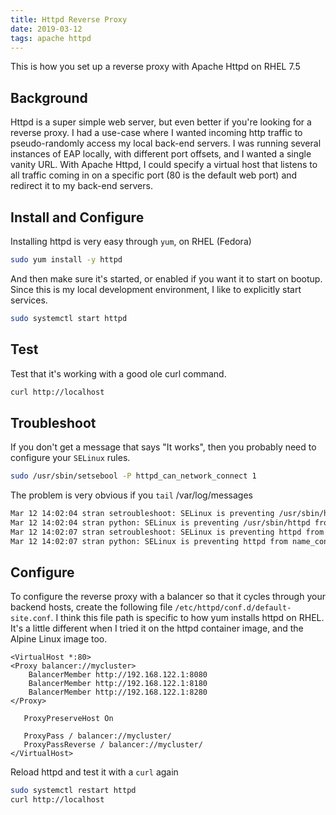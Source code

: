 ```yaml
---
title: Httpd Reverse Proxy
date: 2019-03-12
tags: apache httpd
---
```


This is how you set up a reverse proxy with Apache Httpd on RHEL 7.5

## Background

Httpd is a super simple web server, but even better if you're looking for a reverse proxy.  I had a use-case where I wanted incoming http traffic to pseudo-randomly access my local back-end servers.  I was running several instances of EAP locally, with different port offsets, and I wanted a single vanity URL.  With Apache Httpd, I could specify a virtual host that listens to all traffic coming in on a specific port (80 is the default web port) and redirect it to my back-end servers.


## Install and Configure
Installing httpd is very easy through `yum`, on RHEL (Fedora)
```bash
sudo yum install -y httpd
```

And then make sure it's started, or enabled if you want it to start on bootup.  Since this is my local development environment, I like to explicitly start services.
```bash
sudo systemctl start httpd
```

## Test
Test that it's working with a good ole curl command.
```bash
curl http://localhost
```

## Troubleshoot
If you don't get a message that says "It works", then you probably need to configure your `SELinux` rules.

```bash
sudo /usr/sbin/setsebool -P httpd_can_network_connect 1
```

The problem is very obvious if you `tail` /var/log/messages

```bash
Mar 12 14:02:04 stran setroubleshoot: SELinux is preventing /usr/sbin/httpd from name_connect access on the tcp_socket port 8080. For complete SELinux messages run: sealert -l cb0169a0-52d7-4a30-8896-6ade1d8ca4ce
Mar 12 14:02:04 stran python: SELinux is preventing /usr/sbin/httpd from name_connect access on the tcp_socket port 8080.#012#012*****  Plugin catchall_boolean (47.5 confidence) suggests   ******************#012#012If you want to allow httpd to can network connect#012Then you must tell SELinux about this by enabling the 'httpd_can_network_connect' boolean.#012#012Do#012setsebool -P httpd_can_network_connect 1#012#012*****  Plugin catchall_boolean (47.5 confidence) suggests   ******************#012#012If you want to allow httpd to can network relay#012Then you must tell SELinux about this by enabling the 'httpd_can_network_relay' boolean.#012#012Do#012setsebool -P httpd_can_network_relay 1#012#012*****  Plugin catchall (6.38 confidence) suggests   **************************#012#012If you believe that httpd should be allowed name_connect access on the port 8080 tcp_socket by default.#012Then you should report this as a bug.#012You can generate a local policy module to allow this access.#012Do#012allow this access for now by executing:#012# ausearch -c 'httpd' --raw | audit2allow -M my-httpd#012# semodule -i my-httpd.pp#012
Mar 12 14:02:07 stran setroubleshoot: SELinux is preventing httpd from name_connect access on the tcp_socket port 8180. For complete SELinux messages run: sealert -l eb15900b-2714-4f95-adf5-9ecf54b63c7a
Mar 12 14:02:07 stran python: SELinux is preventing httpd from name_connect access on the tcp_socket port 8180.#012#012*****  Plugin connect_ports (85.9 confidence) suggests   *********************#012#012If you want to allow httpd to connect to network port 8180#012Then you need to modify the port type.#012Do#012# semanage port -a -t PORT_TYPE -p tcp 8180#012    where PORT_TYPE is one of the following: dns_port_t, dnssec_port_t, http_port_t, kerberos_port_t, ocsp_port_t.#012#012*****  Plugin catchall_boolean (7.33 confidence) suggests   ******************#012#012If you want to allow httpd to can network connect#012Then you must tell SELinux about this by enabling the 'httpd_can_network_connect' boolean.#012#012Do#012setsebool -P httpd_can_network_connect 1#012#012*****  Plugin catchall_boolean (7.33 confidence) suggests   ******************#012#012If you want to allow nis to enabled#012Then you must tell SELinux about this by enabling the 'nis_enabled' boolean.#012#012Do#012setsebool -P nis_enabled 1#012#012*****  Plugin catchall (1.35 confidence) suggests   **************************#012#012If you believe that httpd should be allowed name_connect access on the port 8180 tcp_socket by default.#012Then you should report this as a bug.#012You can generate a local policy module to allow this access.#012Do#012allow this access for now by executing:#012# ausearch -c 'httpd' --raw | audit2allow -M my-httpd#012# semodule -i my-httpd.pp#012
```

## Configure
To configure the reverse proxy with a balancer so that it cycles through your backend hosts, create the following file `/etc/httpd/conf.d/default-site.conf`.  I think this file path is specific to how yum installs httpd on RHEL.  It's a little different when I tried it on the httpd container image, and the Alpine Linux image too.

```text
<VirtualHost *:80>
<Proxy balancer://mycluster>
    BalancerMember http://192.168.122.1:8080
    BalancerMember http://192.168.122.1:8180
    BalancerMember http://192.168.122.1:8280
</Proxy>

   ProxyPreserveHost On

   ProxyPass / balancer://mycluster/
   ProxyPassReverse / balancer://mycluster/
</VirtualHost>
```

Reload httpd and test it with a `curl` again
```bash
sudo systemctl restart httpd
curl http://localhost
```
